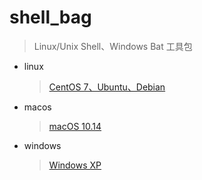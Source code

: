 # shell_bag
> Linux/Unix Shell、Windows Bat 工具包

- linux
    > [CentOS 7、Ubuntu、Debian](https://github.com/godcheese/shell_bag/tree/master/linux)

- macos
    > [macOS 10.14](https://github.com/godcheese/shell_bag/tree/master/macos)

- windows
    > [Windows XP](https://github.com/godcheese/shell_bag/tree/master/windows)
